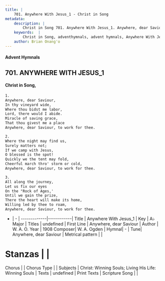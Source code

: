 ```yaml
---
title: |
    701. Anywhere With Jesus_1 - Christ in Song
metadata:
    description: |
        Christ in Song 701. Anywhere With Jesus_1. Anywhere, dear Saviour, In thy vineyard wide, Where thou bidst me labor, Lord, there would I abide. Miracle of saving grace, That thou givest me a place Anywhere, dear Saviour, to work for thee.
    keywords:  |
        Christ in Song, adventhymnals, advent hymnals, Anywhere With Jesus_1, Anywhere, dear Saviour. 
    author: Brian Onang'o
---
```


#### Advent Hymnals
## 701. ANYWHERE WITH JESUS_1
####  Christ in Song,

```txt
1.
Anywhere, dear Saviour,
In thy vineyard wide,
Where thou bidst me labor,
Lord, there would I abide.
Miracle of saving grace,
That thou givest me a place
Anywhere, dear Saviour, to work for thee.

2.
Where the night may find us,
Surely matters not;
If we camp with Jesus,
O blessed is the spot!
Quickly we the tent may fold,
Cheerful march thro' storm or cold,
Anywhere, dear Saviour, to work for thee.

3.
All along the journey,
Let us fix our eyes
On the "Rock of Ages,'
Until we gain the prize,
There the heart will make its home,
Willing led by thee to roam,
Anywhere, dear Saviour, to work for thee.

```

- |   -  |
-------------|------------|
Title | Anywhere With Jesus_1 |
Key | A♭ Major |
Titles | undefined |
First Line | Anywhere, dear Saviour |
Author | W. A. O. 
Year | 1908
Composer| W. A. Ogden |
Hymnal|  - |
Tune| Anywhere, dear Saviour |
Metrical pattern | |
# Stanzas |  |
Chorus |  |
Chorus Type |  |
Subjects | Christ: Winning Souls; Living His Life: Winning Souls |
Texts | undefined |
Print Texts | 
Scripture Song |  |
    
